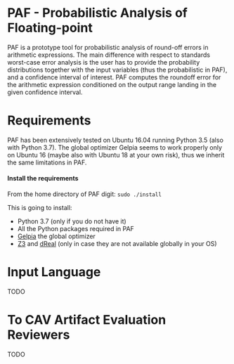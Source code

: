 # PAF - Probabilistic Analysis of Floating-point 
PAF is a prototype tool for probabilistic analysis of round-off errors in arithmetic expressions. 
The main difference with respect to standards worst-case error analysis is the user has to provide the 
probability distributions together with the input variables (thus the probabilistic in PAF), 
and a confidence interval of interest. PAF computes the roundoff error for the arithmetic expression 
conditioned on the output range landing in the given confidence interval.

# Requirements
PAF has been extensively tested on Ubuntu 16.04 running Python 3.5 (also with Python 3.7).
The global optimizer Gelpia seems to work properly only on Ubuntu 16 
(maybe also with Ubuntu 18 at your own risk), thus we inherit the same limitations in PAF.

#### Install the requirements
From the home directory of PAF digit:
```sudo ./install```

This is going to install:
* Python 3.7 (only if you do not have it)
* All the Python packages required in PAF
* [Gelpia](https://github.com/soarlab/gelpia/) the global optimizer
* [Z3](https://github.com/Z3Prover/z3) and [dReal](https://github.com/dreal/dreal4) (only in case they are not available globally in your OS)

# Input Language
TODO

# To CAV Artifact Evaluation Reviewers
TODO
